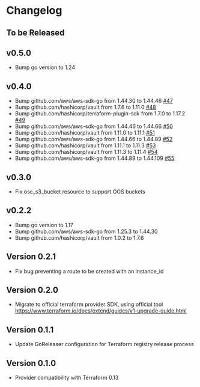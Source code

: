 # Changelog

## To be Released

## v0.5.0

* Bump go version to 1.24

## v0.4.0

* Bump github.com/aws/aws-sdk-go from 1.44.30 to 1.44.46 [#47](https://github.com/Scalingo/terraform-provider-osc/pull/47)
* Bump github.com/hashicorp/vault from 1.7.6 to 1.11.0 [#48](https://github.com/Scalingo/terraform-provider-osc/pull/48)
* Bump github.com/hashicorp/terraform-plugin-sdk from 1.7.0 to 1.17.2 [#49](https://github.com/Scalingo/terraform-provider-osc/pull/49)
* Bump github.com/aws/aws-sdk-go from 1.44.46 to 1.44.66 [#50](https://github.com/Scalingo/terraform-provider-osc/pull/50)
* Bump github.com/hashicorp/vault from 1.11.0 to 1.11.1 [#51](https://github.com/Scalingo/terraform-provider-osc/pull/51)
* Bump github.com/aws/aws-sdk-go from 1.44.66 to 1.44.89 [#52](https://github.com/Scalingo/terraform-provider-osc/pull/52)
* Bump github.com/hashicorp/vault from 1.11.1 to 1.11.3 [#53](https://github.com/Scalingo/terraform-provider-osc/pull/53)
* Bump github.com/hashicorp/vault from 1.11.3 to 1.11.4 [#54](https://github.com/Scalingo/terraform-provider-osc/pull/54)
* Bump github.com/aws/aws-sdk-go from 1.44.89 to 1.44.109 [#55](https://github.com/Scalingo/terraform-provider-osc/pull/55)

## v0.3.0

* Fix osc_s3_bucket resource to support OOS buckets

## v0.2.2

* Bump go version to 1.17
* Bump github.com/aws/aws-sdk-go from 1.25.3 to 1.44.30
* Bump github.com/hashicorp/vault from 1.0.2 to 1.7.6

## Version 0.2.1

* Fix bug preventing a route to be created with an instance_id

## Version 0.2.0

* Migrate to official terraform provider SDK, using official tool
  https://www.terraform.io/docs/extend/guides/v1-upgrade-guide.html

## Version 0.1.1

* Update GoReleaser configuration for Terraform registry release process

## Version 0.1.0

* Provider compatibility with Terraform 0.13
